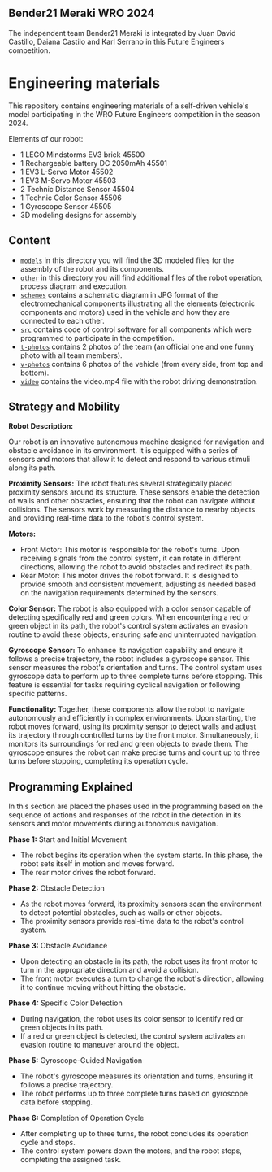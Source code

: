## Bender21 Meraki WRO 2024
The independent team Bender21 Meraki is integrated by Juan David Castillo, Daiana Castilo and Karl Serrano in this Future Engineers competition.

Engineering materials
====

This repository contains engineering materials of a self-driven vehicle's model participating in the WRO Future Engineers competition in the season 2024.

Elements of our robot:
* 1 LEGO Mindstorms EV3 brick 45500
* 1 Rechargeable battery DC 2050mAh 45501
* 1 EV3 L-Servo Motor 45502
* 1 EV3 M-Servo Motor 45503
* 2 Technic Distance Sensor 45504
* 1 Technic Color Sensor 45506
* 1 Gyroscope Sensor 45505
* 3D modeling designs for assembly

## Content

* [`models`](https://github.com/csvprobotica/Bender21Meraki/tree/main/models) in this directory you will find the 3D modeled files for the assembly of the robot and its components.
* [`other`](https://github.com/csvprobotica/Bender21Meraki/blob/main/other/Flowchart.png) in this directory you will find additional files of the robot operation, process diagram and execution.
* [`schemes`](https://github.com/csvprobotica/Bender21Meraki/tree/main/schemes) contains a schematic diagram in JPG format of the electromechanical components illustrating all the elements (electronic components and motors) used in the vehicle and how they are connected to each other.
* [`src`](https://github.com/csvprobotica/Bender21Meraki/tree/main/src) contains code of control software for all components which were programmed to participate in the competition.
* [`t-photos`](https://github.com/csvprobotica/Bender21Meraki/tree/main/t-photos) contains 2 photos of the team (an official one and one funny photo with all team members).
* [`v-photos`](https://github.com/csvprobotica/Bender21Meraki/tree/main/v-photos) contains 6 photos of the vehicle (from every side, from top and bottom).
* [`video`](https://github.com/csvprobotica/Bender21Meraki/tree/main/video) contains the video.mp4 file with the robot driving demonstration.

## Strategy and Mobility

**Robot Description:**

Our robot is an innovative autonomous machine designed for navigation and obstacle avoidance in its environment. It is equipped with a series of sensors and motors that allow it to detect and respond to various stimuli along its path.

**Proximity Sensors:**
The robot features several strategically placed proximity sensors around its structure. These sensors enable the detection of walls and other obstacles, ensuring that the robot can navigate without collisions. The sensors work by measuring the distance to nearby objects and providing real-time data to the robot's control system.

**Motors:**
* Front Motor: This motor is responsible for the robot's turns. Upon receiving signals from the control system, it can rotate in different directions, allowing the robot to avoid obstacles and redirect its path.
* Rear Motor: This motor drives the robot forward. It is designed to provide smooth and consistent movement, adjusting as needed based on the navigation requirements determined by the sensors.

**Color Sensor:**
The robot is also equipped with a color sensor capable of detecting specifically red and green colors. When encountering a red or green object in its path, the robot's control system activates an evasion routine to avoid these objects, ensuring safe and uninterrupted navigation.

**Gyroscope Sensor:**
To enhance its navigation capability and ensure it follows a precise trajectory, the robot includes a gyroscope sensor. This sensor measures the robot's orientation and turns. The control system uses gyroscope data to perform up to three complete turns before stopping. This feature is essential for tasks requiring cyclical navigation or following specific patterns.

**Functionality:**
Together, these components allow the robot to navigate autonomously and efficiently in complex environments. Upon starting, the robot moves forward, using its proximity sensor to detect walls and adjust its trajectory through controlled turns by the front motor. Simultaneously, it monitors its surroundings for red and green objects to evade them. The gyroscope ensures the robot can make precise turns and count up to three turns before stopping, completing its operation cycle.

## Programming Explained
In this section are placed the phases used in the programming based on the sequence of actions and responses of the robot in the detection in its sensors and motor movements during autonomous navigation.

**Phase 1:** Start and Initial Movement
- The robot begins its operation when the system starts. In this phase, the robot sets itself in motion and moves forward.
- The rear motor drives the robot forward.

**Phase 2:** Obstacle Detection
- As the robot moves forward, its proximity sensors scan the environment to detect potential obstacles, such as walls or other objects.
- The proximity sensors provide real-time data to the robot's control system.

**Phase 3:** Obstacle Avoidance
- Upon detecting an obstacle in its path, the robot uses its front motor to turn in the appropriate direction and avoid a collision.
- The front motor executes a turn to change the robot's direction, allowing it to continue moving without hitting the obstacle.

**Phase 4:** Specific Color Detection
- During navigation, the robot uses its color sensor to identify red or green objects in its path.
- If a red or green object is detected, the control system activates an evasion routine to maneuver around the object.

**Phase 5:** Gyroscope-Guided Navigation
- The robot's gyroscope measures its orientation and turns, ensuring it follows a precise trajectory.
- The robot performs up to three complete turns based on gyroscope data before stopping.

**Phase 6:** Completion of Operation Cycle
- After completing up to three turns, the robot concludes its operation cycle and stops.
- The control system powers down the motors, and the robot stops, completing the assigned task.
